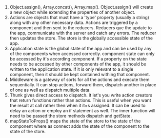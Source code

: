 1.  Object.assign(), Array.concat(), Array.map(). Object.assign()
    will create a new object while extending the properties of
    another object.
2.  Actions are objects that must have a 'type' property (usually
    a string) along with any other necessary data. Actions are
    triggered by a component and then sent to the reducers. Reducers
    que the update to the app, communicate with the server and catch
    any errors. The reducer then updates the store. The store is the
    globally accessible state of the app.
3.  Application state is the global state of the app and can be
    used by any of the components when accessed correctly. component
    state can only be accessed by it's according component. If a
    property on the state needs to be accessed by other components
    of the app, it should be written to the application state. If it
    is only relevant to a single component, then it should be kept
    contained withing that component.
4.  Middleware is a gateway of sorts for all the actions and execute
    them sequentially. It can stop actions, forward them, dispatch
    another in place of one as well as dispatch multiple data.
5.  Thunk gives direct access to dispatch. It let's you write action
    creators that return functions rather than actions. This is useful
    when you want the result at call rather then when it it=s assigned.
    It can be used to delay an action or employ an if statement as well.
    The inner function will need to be passed the store methods dispatch
    and getState.
6.  mapStateToProps() maps the state of the store to the state of
    the component where as connect adds the state of the component to
    the state of the store.
